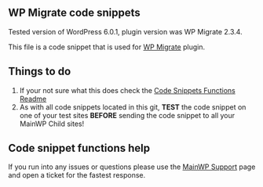 ## WP Migrate code snippets

Tested version of WordPress 6.0.1, plugin version was WP Migrate 2.3.4.

This file is a code snippet that is used for [WP Migrate](https://deliciousbrains.com/wp-migrate-db-pro/) plugin. 

## Things to do

1. If your not sure what this does check the [Code Snippets Functions Readme](https://github.com/mainwp/Code-Snippets-Functions/blob/master/README.md)
2. As with all code snippets located in this git, **TEST** the code snippet on one of your test sites **BEFORE** sending the code snippet to all your MainWP Child sites!

## Code snippet functions help

If you run into any issues or questions please use the [MainWP Support](https://mainwp.com/support/) page and open a ticket for the fastest response.
